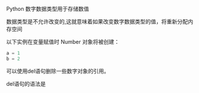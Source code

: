 Python 数字数据类型用于存储数值

数据类型是不允许改变的,这就意味着如果改变数字数据类型的值，将重新分配内存空间

以下实例在变量赋值时 Number 对象将被创建：
```python
a = 1
b = 2
```
可以使用del语句删除一些数字对象的引用。

del语句的语法是